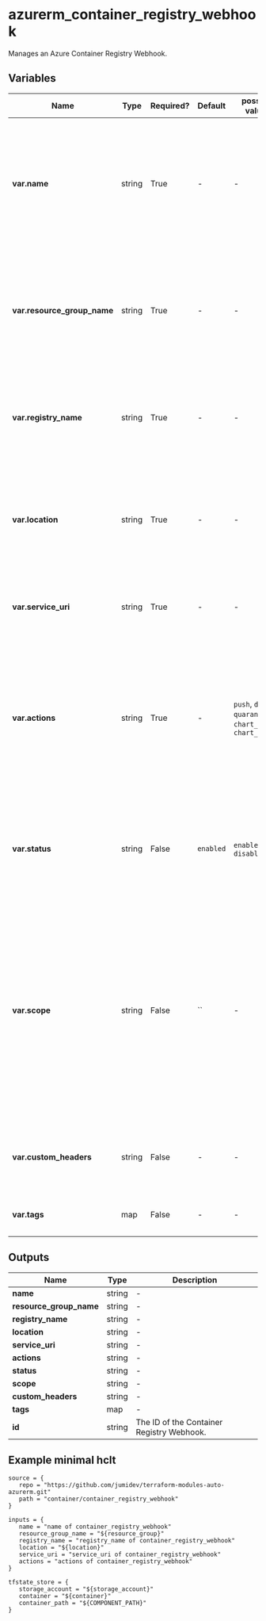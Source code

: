 # azurerm_container_registry_webhook

Manages an Azure Container Registry Webhook.

## Variables

| Name | Type | Required? |  Default  |  possible values |  Description |
| ---- | ---- | --------- |  ----------- | ----------- | ----------- |
| **var.name** | string | True | -  |  -  |  Specifies the name of the Container Registry Webhook. Only Alphanumeric characters allowed. Changing this forces a new resource to be created. | 
| **var.resource_group_name** | string | True | -  |  -  |  The name of the resource group in which to create the Container Registry Webhook. Changing this forces a new resource to be created. | 
| **var.registry_name** | string | True | -  |  -  |  The Name of Container registry this Webhook belongs to. Changing this forces a new resource to be created. | 
| **var.location** | string | True | -  |  -  |  Specifies the supported Azure location where the resource exists. Changing this forces a new resource to be created. | 
| **var.service_uri** | string | True | -  |  -  |  Specifies the service URI for the Webhook to post notifications. | 
| **var.actions** | string | True | -  |  `push`, `delete`, `quarantine`, `chart_push`, `chart_delete`  |  A list of actions that trigger the Webhook to post notifications. At least one action needs to be specified. Valid values are: `push`, `delete`, `quarantine`, `chart_push`, `chart_delete` | 
| **var.status** | string | False | `enabled`  |  `enabled`, `disabled`  |  Specifies if this Webhook triggers notifications or not. Valid values: `enabled` and `disabled`. Default is `enabled`. | 
| **var.scope** | string | False | ``  |  -  |  Specifies the scope of repositories that can trigger an event. For example, `foo:*` means events for all tags under repository `foo`. `foo:bar` means events for 'foo:bar' only. `foo` is equivalent to `foo:latest`. Empty means all events. Defaults to `""`. | 
| **var.custom_headers** | string | False | -  |  -  |  Custom headers that will be added to the webhook notifications request. | 
| **var.tags** | map | False | -  |  -  |  A mapping of tags to assign to the resource. | 



## Outputs

| Name | Type | Description |
| ---- | ---- | --------- | 
| **name** | string  | - | 
| **resource_group_name** | string  | - | 
| **registry_name** | string  | - | 
| **location** | string  | - | 
| **service_uri** | string  | - | 
| **actions** | string  | - | 
| **status** | string  | - | 
| **scope** | string  | - | 
| **custom_headers** | string  | - | 
| **tags** | map  | - | 
| **id** | string  | The ID of the Container Registry Webhook. | 

## Example minimal hclt

```hcl
source = {
   repo = "https://github.com/jumidev/terraform-modules-auto-azurerm.git" 
   path = "container/container_registry_webhook" 
}

inputs = {
   name = "name of container_registry_webhook" 
   resource_group_name = "${resource_group}" 
   registry_name = "registry_name of container_registry_webhook" 
   location = "${location}" 
   service_uri = "service_uri of container_registry_webhook" 
   actions = "actions of container_registry_webhook" 
}

tfstate_store = {
   storage_account = "${storage_account}" 
   container = "${container}" 
   container_path = "${COMPONENT_PATH}" 
}


```